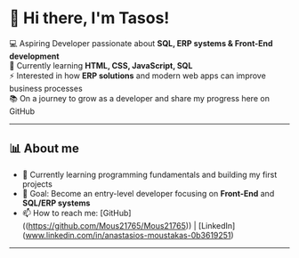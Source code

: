 # 👋 Hi there, I'm Tasos!  

💻 Aspiring Developer passionate about **SQL, ERP systems & Front-End development**  
🌱 Currently learning **HTML, CSS, JavaScript, SQL**  
⚡ Interested in how **ERP solutions** and modern web apps can improve business processes  
📚 On a journey to grow as a developer and share my progress here on GitHub  

---

## 📊 About me
- 🌱 Currently learning programming fundamentals and building my first projects  
- 🎯 Goal: Become an entry-level developer focusing on **Front-End** and **SQL/ERP systems**  
- 📫 How to reach me: [GitHub] ((https://github.com/Mous21765/Mous21765)) | [LinkedIn] (www.linkedin.com/in/anastasios-moustakas-0b3619251)  

---
